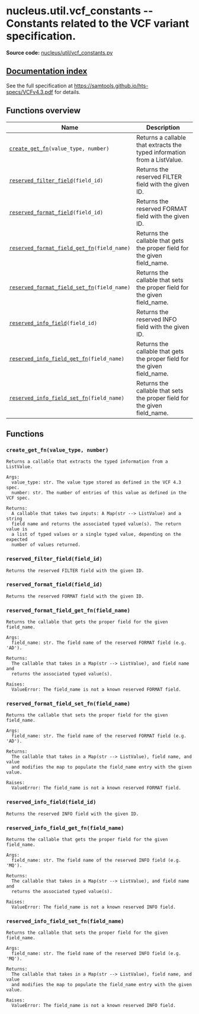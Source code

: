 # nucleus.util.vcf_constants -- Constants related to the VCF variant specification.
**Source code:** [nucleus/util/vcf_constants.py](https://github.com/google/nucleus/tree/master/nucleus/util/vcf_constants.py)

[Documentation index](../../doc_index.md)
---
See the full specification at https://samtools.github.io/hts-specs/VCFv4.3.pdf
for details.

## Functions overview
Name | Description
-----|------------
[`create_get_fn`](#create_get_fn)`(value_type, number)` | Returns a callable that extracts the typed information from a ListValue.
[`reserved_filter_field`](#reserved_filter_field)`(field_id)` | Returns the reserved FILTER field with the given ID.
[`reserved_format_field`](#reserved_format_field)`(field_id)` | Returns the reserved FORMAT field with the given ID.
[`reserved_format_field_get_fn`](#reserved_format_field_get_fn)`(field_name)` | Returns the callable that gets the proper field for the given field_name.
[`reserved_format_field_set_fn`](#reserved_format_field_set_fn)`(field_name)` | Returns the callable that sets the proper field for the given field_name.
[`reserved_info_field`](#reserved_info_field)`(field_id)` | Returns the reserved INFO field with the given ID.
[`reserved_info_field_get_fn`](#reserved_info_field_get_fn)`(field_name)` | Returns the callable that gets the proper field for the given field_name.
[`reserved_info_field_set_fn`](#reserved_info_field_set_fn)`(field_name)` | Returns the callable that sets the proper field for the given field_name.

## Functions
<a name="create_get_fn"></a>
### `create_get_fn(value_type, number)`
```
Returns a callable that extracts the typed information from a ListValue.

Args:
  value_type: str. The value type stored as defined in the VCF 4.3 spec.
  number: str. The number of entries of this value as defined in the VCF spec.

Returns:
  A callable that takes two inputs: A Map(str --> ListValue) and a string
  field name and returns the associated typed value(s). The return value is
  a list of typed values or a single typed value, depending on the expected
  number of values returned.
```

<a name="reserved_filter_field"></a>
### `reserved_filter_field(field_id)`
```
Returns the reserved FILTER field with the given ID.
```

<a name="reserved_format_field"></a>
### `reserved_format_field(field_id)`
```
Returns the reserved FORMAT field with the given ID.
```

<a name="reserved_format_field_get_fn"></a>
### `reserved_format_field_get_fn(field_name)`
```
Returns the callable that gets the proper field for the given field_name.

Args:
  field_name: str. The field name of the reserved FORMAT field (e.g. 'AD').

Returns:
  The callable that takes in a Map(str --> ListValue), and field name and
  returns the associated typed value(s).

Raises:
  ValueError: The field_name is not a known reserved FORMAT field.
```

<a name="reserved_format_field_set_fn"></a>
### `reserved_format_field_set_fn(field_name)`
```
Returns the callable that sets the proper field for the given field_name.

Args:
  field_name: str. The field name of the reserved FORMAT field (e.g. 'AD').

Returns:
  The callable that takes in a Map(str --> ListValue), field name, and value
  and modifies the map to populate the field_name entry with the given value.

Raises:
  ValueError: The field_name is not a known reserved FORMAT field.
```

<a name="reserved_info_field"></a>
### `reserved_info_field(field_id)`
```
Returns the reserved INFO field with the given ID.
```

<a name="reserved_info_field_get_fn"></a>
### `reserved_info_field_get_fn(field_name)`
```
Returns the callable that gets the proper field for the given field_name.

Args:
  field_name: str. The field name of the reserved INFO field (e.g. 'MQ').

Returns:
  The callable that takes in a Map(str --> ListValue), and field name and
  returns the associated typed value(s).

Raises:
  ValueError: The field_name is not a known reserved INFO field.
```

<a name="reserved_info_field_set_fn"></a>
### `reserved_info_field_set_fn(field_name)`
```
Returns the callable that sets the proper field for the given field_name.

Args:
  field_name: str. The field name of the reserved INFO field (e.g. 'MQ').

Returns:
  The callable that takes in a Map(str --> ListValue), field name, and value
  and modifies the map to populate the field_name entry with the given value.

Raises:
  ValueError: The field_name is not a known reserved INFO field.
```

